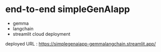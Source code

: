 # end-to-end simpleGenAIapp

- gemma
- langchain
- streamlit cloud deployment

deployed URL : https://simplegenaiapp-gemmalangchain.streamlit.app/
